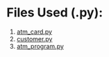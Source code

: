 # Files Used (.py):
1. [atm_card.py](https://github.com/mch-fauzy/Python/blob/main/Challenges/ATM/atm_card.py)
2. [customer.py](https://github.com/mch-fauzy/Python/blob/main/Challenges/ATM/customer.py)
3. [atm_program.py](https://github.com/mch-fauzy/Python/blob/main/Challenges/ATM/atm_program.py)
